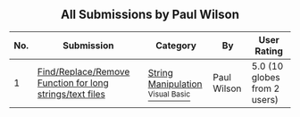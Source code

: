 ﻿<div align="center">

## All Submissions by Paul Wilson

</div>

No.  | Submission | Category | By   | User Rating
---- | ---------- | -------- | ---- | -----------
1 | [Find/Replace/Remove Function for long strings/text files<br />](https://github.com/Planet-Source-Code/paul-wilson-find-replace-remove-function-for-long-strings-text-files__1-26011) | [String Manipulation<br /><sup>Visual Basic</sup>](../ByCategory/string-manipulation__1-5.md) | Paul Wilson | 5.0 (10 globes from 2 users)
